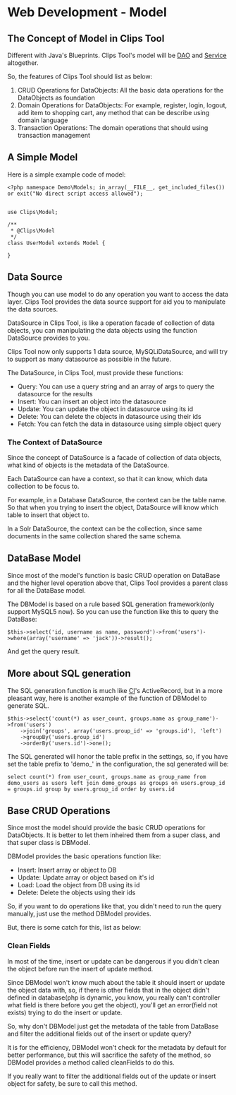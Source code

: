 # Web Development - Model

## The Concept of Model in Clips Tool

Different with Java's Blueprints. Clips Tool's model will be [DAO](http://en.wikipedia.org/wiki/Data_access_object) and [Service]() altogether.

So, the features of Clips Tool should list as below:

1. CRUD Operations for DataObjects: All the basic data operations for the DataObjects as foundation
2. Domain Operations for DataObjects: For example, register, login, logout, add item to shopping cart, any method that can be describe using domain language
3. Transaction Operations: The domain operations that should using transaction management

## A Simple Model

Here is a simple example code of model:

	<?php namespace Demo\Models; in_array(__FILE__, get_included_files()) or exit("No direct script access allowed");
	

	use Clips\Model;
	
	/**
	 * @Clips\Model
	 */
	class UserModel extends Model {

	}

## Data Source

Though you can use model to do any operation you want to access the data layer. Clips Tool provides the data source support for aid you to manipulate the data sources.

DataSource in Clips Tool, is like a operation facade of collection of data objects, you can manipulating the data objects using the function DataSource provides to you.

Clips Tool now only supports 1 data source, MySQLiDataSource, and will try to support as many datasource as possible in the future.

The DataSource, in Clips Tool, must provide these functions:

* Query: You can use a query string and an array of args to query the datasource for the results
* Insert: You can insert an object into the datasource
* Update: You can update the object in datasource using its id
* Delete: You can delete the objects in datasource using their ids
* Fetch: You can fetch the data in datasource using simple object query

### The Context of DataSource

Since the concept of DataSource is a facade of collection of data objects, what kind of objects is the metadata of the DataSource.

Each DataSource can have a context, so that it can know, which data collection to be focus to.

For example, in a Database DataSource, the context can be the table name. So that when you trying to insert the object, DataSource will know which table to insert that object to.

In a Solr DataSource, the context can be the collection, since same documents in the same collection shared the same schema.

## DataBase Model

Since most of the model's function is basic CRUD operation on DataBase and the higher level operation above that, Clips Tool provides a parent class for all the DataBase model.

The DBModel is based on a rule based SQL generation framework(only support MySQL5 now). So you can use the function like this to query the DataBase:

	$this->select('id, username as name, password')->from('users')->where(array('username' => 'jack'))->result();

And get the query result.


## More about SQL generation

The SQL generation function is much like [CI](http://codeigniter.com)'s ActiveRecord, but in a more pleasant way, here is another example of the function of DBModel to generate SQL.

	$this->select('count(*) as user_count, groups.name as group_name')->from('users')
		->join('groups', array('users.group_id' => 'groups.id'), 'left')
		->groupBy('users.group_id')
		->orderBy('users.id')->one();

The SQL generated will honor the table prefix in the settings, so, if you have set the table prefix to 'demo_' in the configuration, the sql generated will be:

	select count(*) from user_count, groups.name as group_name from demo_users as users left join demo_groups as groups on users.group_id = groups.id group by users.group_id order by users.id

## Base CRUD Operations

Since most the model should provide the basic CRUD operations for DataObjects. It is better to let them inheired them from a super class, and that super class is DBModel.

DBModel provides the basic operations function like:

* Insert: Insert array or object to DB
* Update: Update array or object based on it's id
* Load: Load the object from DB using its id
* Delete: Delete the objects using their ids

So, if you want to do operations like that, you didn't need to run the query manually, just use the method DBModel provides.

But, there is some catch for this, list as below:

### Clean Fields

In most of the time, insert or update can be dangerous if you didn't clean the object before run the insert of update method.

Since DBModel won't know much about the table it should insert or update the object data with, so, if there is other fields that in the object didn't defined in database(php is dynamic, you know, you really can't controller what field is there before you get the object), you'll get an error(field not exists) trying to do the insert or update.

So, why don't DBModel just get the metadata of the table from DataBase and filter the additional fields out of the insert or update query?

It is for the efficiency, DBModel won't check for the metadata by default for better performance, but this will sacrifice the safety of the method, so DBModel provides a method called cleanFields to do this.

If you really want to filter the additional fields out of the update or insert object for safety, be sure to call this method.
